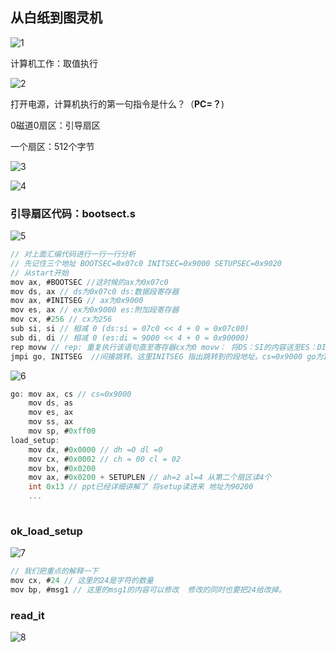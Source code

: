 ## 从白纸到图灵机

![1](C:\Users\shuhan_ge\Documents\GitHub\study-\操作系统\img\揭开钢琴的盖子\1.png)

计算机工作：取值执行

![2](C:\Users\shuhan_ge\Documents\GitHub\study-\操作系统\img\揭开钢琴的盖子\2.png)

打开电源，计算机执行的第一句指令是什么？（**PC=？**)

0磁道0扇区：引导扇区

一个扇区：512个字节

![3](C:\Users\shuhan_ge\Documents\GitHub\study-\操作系统\img\揭开钢琴的盖子\3.png)

![4](C:\Users\shuhan_ge\Documents\GitHub\study-\操作系统\img\揭开钢琴的盖子\4.png)

### 引导扇区代码：bootsect.s

![5](C:\Users\shuhan_ge\Documents\GitHub\study-\操作系统\img\揭开钢琴的盖子\5.png)

```c
// 对上面汇编代码进行一行一行分析
// 先记住三个地址 BOOTSEC=0x07c0 INITSEC=0x9000 SETUPSEC=0x9020
// 从start开始
mov ax, #BOOTSEC //这时候的ax为0x07c0
mov ds, ax // ds为0x07c0 ds:数据段寄存器
mov ax, #INITSEG // ax为0x9000
mov es, ax // ex为0x9000 es:附加段寄存器
mov cx, #256 // cx为256
sub si, si // 相减 0 (ds:si = 07c0 << 4 + 0 = 0x07c00)
sub di, di // 相减 0 (es:di = 9000 << 4 + 0 = 0x90000)
rep movw // rep: 重复执行该语句直至寄存器cx为0 movw： 将DS：SI的内容送至ES：DI，是复制过去，原来的代码还在  (movw ! 移动1 个字;)。 
jmpi go, INITSEG  //间接跳转。这里INITSEG 指出跳转到的段地址。cs=0x9000 go为IP
```

![6](C:\Users\shuhan_ge\Documents\GitHub\study-\操作系统\img\揭开钢琴的盖子\6.png)

```c
go: mov ax, cs // cs=0x9000
    mov ds, as
    mov es, ax
    mov ss, ax
    mov sp, #0xff00
load_setup:
	mov dx, #0x0000 // dh =0 dl =0
    mov cx, #0x0002 // ch = 00 cl = 02
    mov bx, #0x0200
    mov ax, #0x0200 + SETUPLEN // ah=2 al=4 从第二个扇区读4个 
    int 0x13 // ppt已经详细讲解了 将setup读进来 地址为90200
    ...
    
```

### ok_load_setup

![7](C:\Users\shuhan_ge\Documents\GitHub\study-\操作系统\img\揭开钢琴的盖子\7.png)

```c
// 我们把重点的解释一下 
mov cx, #24 // 这里的24是字符的数量
mov bp, #msg1 // 这里的msg1的内容可以修改  修改的同时也要把24给改掉。
```

### read_it

![8](C:\Users\shuhan_ge\Documents\GitHub\study-\操作系统\img\揭开钢琴的盖子\8.png)

